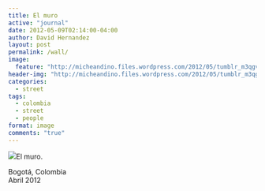 ```yaml
---
title: El muro
active: "journal"
date: 2012-05-09T02:14:00-04:00
author: David Hernandez
layout: post
permalink: /wall/
image:
  feature: "http://micheandino.files.wordpress.com/2012/05/tumblr_m3qgvnow0q1qzqummo1_1280.jpg"
header-img: "http://micheandino.files.wordpress.com/2012/05/tumblr_m3qgvnow0q1qzqummo1_1280.jpg"
categories:
  - street
tags:
  - colombia
  - street
  - people
format: image
comments: "true"
---
```

<a href="http://micheandino.files.wordpress.com/2012/05/tumblr_m3qgvnow0q1qzqummo1_1280.jpg" class="popup"  title="El muro" data-caption="© 2012 by David Hernández"><img src="http://micheandino.files.wordpress.com/2012/05/tumblr_m3qgvnow0q1qzqummo1_1280.jpg"></a>El muro.

Bogotá, Colombia<br>
Abril 2012
